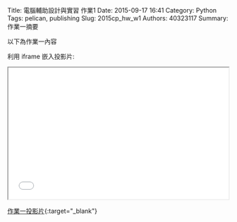 Title: 電腦輔助設計與實習 作業1
Date: 2015-09-17 16:41
Category: Python
Tags: pelican, publishing
Slug: 2015cp_hw_w1
Authors: 40323117
Summary: 作業一摘要

以下為作業一內容

利用 iframe 嵌入投影片:

<iframe src="simplest.html" width="500" height="300"></iframe>

[作業一投影片](simplest.html){:target="_blank"}

